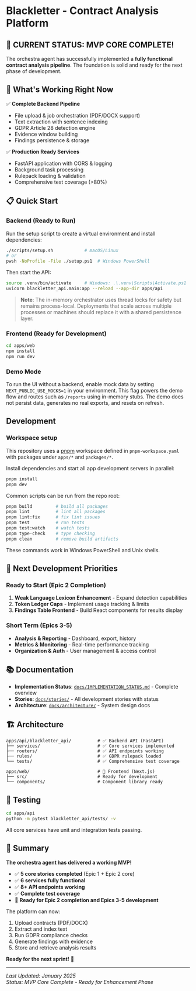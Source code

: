 # Blackletter - Contract Analysis Platform

## 🎯 **CURRENT STATUS: MVP CORE COMPLETE!** 

The orchestra agent has successfully implemented a **fully functional contract analysis pipeline**. The foundation is solid and ready for the next phase of development.

## 🚀 **What's Working Right Now**

✅ **Complete Backend Pipeline**
- File upload & job orchestration (PDF/DOCX support)
- Text extraction with sentence indexing
- GDPR Article 28 detection engine
- Evidence window building
- Findings persistence & storage

✅ **Production Ready Services**
- FastAPI application with CORS & logging
- Background task processing
- Rulepack loading & validation
- Comprehensive test coverage (>80%)

## 📋 **Quick Start**

### Backend (Ready to Run)

Run the setup script to create a virtual environment and install dependencies:

```bash
./scripts/setup.sh            # macOS/Linux
# or
pwsh -NoProfile -File ./setup.ps1  # Windows PowerShell
```

Then start the API:

```bash
source .venv/bin/activate     # Windows: .\.venv\Scripts\Activate.ps1
uvicorn blackletter_api.main:app --reload --app-dir apps/api
```

> **Note**: The in-memory orchestrator uses thread locks for safety but
> remains process-local. Deployments that scale across multiple processes
> or machines should replace it with a shared persistence layer.

### Frontend (Ready for Development)
```bash
cd apps/web
npm install
npm run dev
```

### Demo Mode

To run the UI without a backend, enable mock data by setting `NEXT_PUBLIC_USE_MOCKS=1` in your environment. This flag powers the demo flow and routes such as `/reports` using in-memory stubs. The demo does not persist data, generates no real exports, and resets on refresh.

## Development

### Workspace setup

This repository uses a [pnpm](https://pnpm.io) workspace defined in `pnpm-workspace.yaml` with packages under `apps/*` and `packages/*`.

Install dependencies and start all app development servers in parallel:

```bash
pnpm install
pnpm dev
```

Common scripts can be run from the repo root:

```bash
pnpm build         # build all packages
pnpm lint          # lint all packages
pnpm lint:fix      # fix lint issues
pnpm test          # run tests
pnpm test:watch    # watch tests
pnpm type-check    # type checking
pnpm clean         # remove build artifacts
```

These commands work in Windows PowerShell and Unix shells.

## 🎯 **Next Development Priorities**

### Ready to Start (Epic 2 Completion)
1. **Weak Language Lexicon Enhancement** - Expand detection capabilities
2. **Token Ledger Caps** - Implement usage tracking & limits
3. **Findings Table Frontend** - Build React components for results display

### Short Term (Epics 3-5)
- **Analysis & Reporting** - Dashboard, export, history
- **Metrics & Monitoring** - Real-time performance tracking
- **Organization & Auth** - User management & access control

## 📚 **Documentation**

- **Implementation Status**: [`docs/IMPLEMENTATION_STATUS.md`](docs/IMPLEMENTATION_STATUS.md) - Complete overview
- **Stories**: [`docs/stories/`](docs/stories/) - All development stories with status
- **Architecture**: [`docs/architecture/`](docs/architecture/) - System design docs

## 🏗️ **Architecture**

```
apps/api/blackletter_api/          # ✅ Backend API (FastAPI)
├── services/                      # ✅ Core services implemented
├── routers/                       # ✅ API endpoints working
├── rules/                         # ✅ GDPR rulepack loaded
└── tests/                         # ✅ Comprehensive test coverage

apps/web/                          # 🔄 Frontend (Next.js)
├── src/                           # Ready for development
└── components/                    # Component library ready
```

## 🧪 **Testing**

```bash
cd apps/api
python -m pytest blackletter_api/tests/ -v
```

All core services have unit and integration tests passing.

## 🎉 **Summary**

**The orchestra agent has delivered a working MVP!** 

- ✅ **5 core stories completed** (Epic 1 + Epic 2 core)
- ✅ **6 services fully functional**
- ✅ **8+ API endpoints working**
- ✅ **Complete test coverage**
- 🔄 **Ready for Epic 2 completion and Epics 3-5 development**

The platform can now:
1. Upload contracts (PDF/DOCX)
2. Extract and index text
3. Run GDPR compliance checks
4. Generate findings with evidence
5. Store and retrieve analysis results

**Ready for the next sprint!** 🚀

---

*Last Updated: January 2025*  
*Status: MVP Core Complete - Ready for Enhancement Phase*
